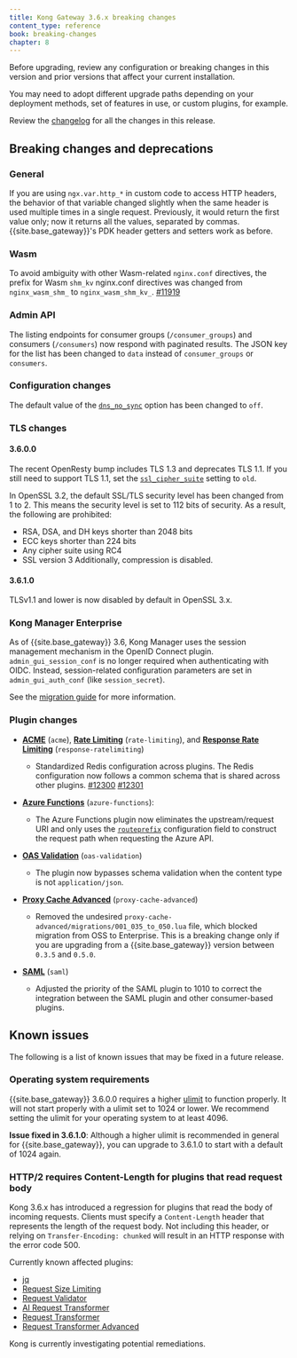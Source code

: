 ```yaml
---
title: Kong Gateway 3.6.x breaking changes
content_type: reference
book: breaking-changes
chapter: 8
---
```


Before upgrading, review any configuration or breaking changes in this version and prior versions that
affect your current installation.

You may need to adopt different upgrade paths depending on your deployment methods, set of features in use,
or custom plugins, for example.

Review the [changelog](/gateway/changelog/#3600) for all the changes in this release.

## Breaking changes and deprecations

### General

If you are using `ngx.var.http_*` in custom code to access HTTP headers, the behavior of that variable changed slightly when the same header is used multiple times in a single request. Previously, it would return the first value only; now it returns all the values, separated by commas. {{site.base_gateway}}'s PDK header getters and setters work as before.

### Wasm

To avoid ambiguity with other Wasm-related `nginx.conf` directives, the prefix for Wasm `shm_kv` nginx.conf directives was changed from `nginx_wasm_shm_` to `nginx_wasm_shm_kv_`.
 [#11919](https://github.com/Kong/kong/issues/11919)

### Admin API

The listing endpoints for consumer groups (`/consumer_groups`) and consumers (`/consumers`) now respond
with paginated results. The JSON key for the list has been changed to `data` instead of `consumer_groups`
or `consumers`.

### Configuration changes

The default value of the [`dns_no_sync`](/gateway/{{page.release}}/reference/configuration/#dns_no_sync) option has been changed to `off`.

### TLS changes

#### 3.6.0.0

The recent OpenResty bump includes TLS 1.3 and deprecates TLS 1.1. 
If you still need to support TLS 1.1, set the [`ssl_cipher_suite`](/gateway/latest/reference/configuration/#ssl_cipher_suite) setting to `old`.

In OpenSSL 3.2, the default SSL/TLS security level has been changed from 1 to 2.
This means the security level is set to 112 bits of security. 
As a result, the following are prohibited:
* RSA, DSA, and DH keys shorter than 2048 bits
* ECC keys shorter than 224 bits
* Any cipher suite using RC4
* SSL version 3
Additionally, compression is disabled.

#### 3.6.1.0

TLSv1.1 and lower is now disabled by default in OpenSSL 3.x.

### Kong Manager Enterprise

As of {{site.base_gateway}} 3.6, Kong Manager uses the session management mechanism in the OpenID Connect plugin.
`admin_gui_session_conf` is no longer required when authenticating with OIDC. Instead, session-related
configuration parameters are set in `admin_gui_auth_conf` (like `session_secret`).

See the [migration guide](/gateway/{{page.release}}/kong-manager/auth/oidc/migrate/) for more information.

### Plugin changes

* [**ACME**](/hub/kong-inc/acme/) (`acme`), [**Rate Limiting**](/hub/kong-inc/rate-limiting/) (`rate-limiting`), and [**Response Rate Limiting**](/hub/kong-inc/response-ratelimiting/) (`response-ratelimiting`)
  * Standardized Redis configuration across plugins. The Redis configuration now follows a common schema that is shared across other plugins.
  [#12300](https://github.com/Kong/kong/issues/12300)  [#12301](https://github.com/Kong/kong/issues/12301)

* [**Azure Functions**](/hub/kong-inc/azure-functions/) (`azure-functions`): 
  * The Azure Functions plugin now eliminates the upstream/request URI and only uses the [`routeprefix`](/hub/kong-inc/azure-functions/configuration/#config-routeprefix) 
configuration field to construct the request path when requesting the Azure API.

* [**OAS Validation**](/hub/kong-inc/oas-validation/) (`oas-validation`) 
  * The plugin now bypasses schema validation when the content type is not `application/json`.

* [**Proxy Cache Advanced**](/hub/kong-inc/proxy-cache-advanced/) (`proxy-cache-advanced`)
  * Removed the undesired `proxy-cache-advanced/migrations/001_035_to_050.lua` file, which blocked migration from OSS to Enterprise. 
    This is a breaking change only if you are upgrading from a {{site.base_gateway}} version between `0.3.5` and `0.5.0`.

* [**SAML**](/hub/kong-inc/saml) (`saml`)
  * Adjusted the priority of the SAML plugin to 1010 to correct the integration between the SAML plugin and other consumer-based plugins.
 
## Known issues

The following is a list of known issues that may be fixed in a future release.

### Operating system requirements

{{site.base_gateway}} 3.6.0.0 requires a higher [ulimit](https://linux.die.net/man/3/ulimit) to function properly. 
It will not start properly with a ulimit set to 1024 or lower. We recommend setting the ulimit for your operating system to at least 4096. 

**Issue fixed in 3.6.1.0**:
Although a higher ulimit is recommended in general for {{site.base_gateway}}, you can upgrade to 3.6.1.0 to start with a default of 1024 again.

### HTTP/2 requires Content-Length for plugins that read request body

Kong 3.6.x has introduced a regression for plugins that read the body of incoming requests. 
Clients must specify a `Content-Length` header that represents the length of the request body. 
Not including this header, or relying on `Transfer-Encoding: chunked` will result in an HTTP response with the error code 500.

Currently known affected plugins: 
* [jq](/hub/kong-inc/jq/)
* [Request Size Limiting](/hub/kong-inc/request-size-limiting/)
* [Request Validator](/hub/kong-inc/request-validator/)
* [AI Request Transformer](/hub/kong-inc/ai-request-transformer/)
* [Request Transformer](/hub/kong-inc/request-transformer/)
* [Request Transformer Advanced](/hub/kong-inc/request-transformer-advanced/)

Kong is currently investigating potential remediations.
